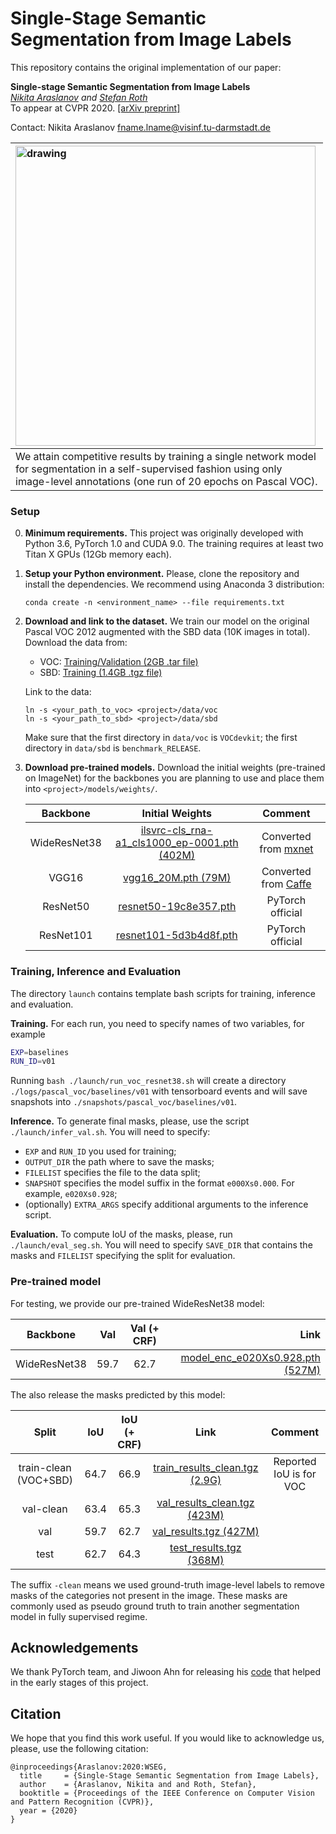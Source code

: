 # Single-Stage Semantic Segmentation from Image Labels

This repository contains the original implementation of our paper:


**Single-stage Semantic Segmentation from Image Labels**<br>
*[Nikita Araslanov](https://arnike.github.io) and [Stefan Roth](https://www.visinf.tu-darmstadt.de/team_members/sroth/sroth.en.jsp)*<br>
To appear at CVPR 2020.
[[arXiv preprint]](https://arxiv.org/abs/2005.08104)

Contact: Nikita Araslanov <fname.lname@visinf.tu-darmstadt.de>


| <img src="figures/results.gif" alt="drawing" width="480"/><br> |
|:---|
| We attain competitive results by training a single network model <br> for segmentation in a self-supervised fashion using only <br> image-level annotations (one run of 20 epochs on Pascal VOC). |

### Setup
0. **Minimum requirements.** This project was originally developed with Python 3.6, PyTorch 1.0 and CUDA 9.0. The training requires at least two Titan X GPUs (12Gb memory each).
1. **Setup your Python environment.** Please, clone the repository and install the dependencies. We recommend using Anaconda 3 distribution:
    ```
    conda create -n <environment_name> --file requirements.txt
    ```
2. **Download and link to the dataset.** We train our model on the original Pascal VOC 2012 augmented with the SBD data (10K images in total). Download the data from:
    - VOC: [Training/Validation (2GB .tar file)](http://host.robots.ox.ac.uk/pascal/VOC/voc2012/VOCtrainval_11-May-2012.tar)
    - SBD: [Training (1.4GB .tgz file)](http://www.eecs.berkeley.edu/Research/Projects/CS/vision/grouping/semantic_contours/benchmark.tgz)

    Link to the data:
    ```
    ln -s <your_path_to_voc> <project>/data/voc
    ln -s <your_path_to_sbd> <project>/data/sbd
    ```
    Make sure that the first directory in `data/voc` is `VOCdevkit`; the first directory in `data/sbd` is `benchmark_RELEASE`.
3. **Download pre-trained models.** Download the initial weights (pre-trained on ImageNet) for the backbones you are planning to use and place them into `<project>/models/weights/`.

    | Backbone | Initial Weights | Comment |
    |:---:|:---:|:---:|
    | WideResNet38 | [ilsvrc-cls_rna-a1_cls1000_ep-0001.pth (402M)](https://download.visinf.tu-darmstadt.de/data/2020-cvpr-araslanov-1-stage-wseg/models/ilsvrc-cls_rna-a1_cls1000_ep-0001.pth) | Converted from [mxnet](https://github.com/itijyou/ademxapp) |
    | VGG16 | [vgg16_20M.pth (79M)](https://download.visinf.tu-darmstadt.de/data/2020-cvpr-araslanov-1-stage-wseg/models/vgg16_20M.pth) | Converted from [Caffe](http://liangchiehchen.com/projects/Init%20Models.html) |
    | ResNet50 | [resnet50-19c8e357.pth](https://download.pytorch.org/models/resnet50-19c8e357.pth) | PyTorch official |
    | ResNet101 | [resnet101-5d3b4d8f.pth](https://download.pytorch.org/models/resnet101-5d3b4d8f.pth) | PyTorch official |


### Training, Inference and Evaluation
The directory `launch` contains template bash scripts for training, inference and evaluation. 

**Training.** For each run, you need to specify names of two variables, for example
```bash
EXP=baselines
RUN_ID=v01
```
Running `bash ./launch/run_voc_resnet38.sh` will create a directory `./logs/pascal_voc/baselines/v01` with tensorboard events and will save snapshots into `./snapshots/pascal_voc/baselines/v01`.

**Inference.** To generate final masks, please, use the script `./launch/infer_val.sh`. You will need to specify:
* `EXP` and `RUN_ID` you used for training;
* `OUTPUT_DIR` the path where to save the masks;
* `FILELIST` specifies the file to the data split;
* `SNAPSHOT` specifies the model suffix in the format `e000Xs0.000`. For example, `e020Xs0.928`;
* (optionally) `EXTRA_ARGS` specify additional arguments to the inference script.

**Evaluation.** To compute IoU of the masks, please, run `./launch/eval_seg.sh`. You will need to specify `SAVE_DIR` that contains the masks and `FILELIST` specifying the split for evaluation.

### Pre-trained model
For testing, we provide our pre-trained WideResNet38 model:

| Backbone | Val | Val (+ CRF) | Link |
|:---:|:---:|:---:|---:|
| WideResNet38 | 59.7 | 62.7 | [model_enc_e020Xs0.928.pth (527M)](https://download.visinf.tu-darmstadt.de/data/2020-cvpr-araslanov-1-stage-wseg/models/model_enc_e020Xs0.928.pth) |

The also release the masks predicted by this model:

| Split | IoU | IoU (+ CRF) | Link | Comment |
|:---:|:---:|:---:|:---:|:---:|
| train-clean (VOC+SBD) | 64.7 | 66.9 | [train_results_clean.tgz (2.9G)](https://download.visinf.tu-darmstadt.de/data/2020-cvpr-araslanov-1-stage-wseg/results/train_results_clean.tgz) | Reported IoU  is for VOC |
| val-clean | 63.4 | 65.3 | [val_results_clean.tgz (423M)](https://download.visinf.tu-darmstadt.de/data/2020-cvpr-araslanov-1-stage-wseg/results/val_results_clean.tgz)  | |
| val | 59.7 | 62.7 | [val_results.tgz (427M)](https://download.visinf.tu-darmstadt.de/data/2020-cvpr-araslanov-1-stage-wseg/results/val_results.tgz) | |
| test | 62.7 | 64.3 | [test_results.tgz (368M)](https://download.visinf.tu-darmstadt.de/data/2020-cvpr-araslanov-1-stage-wseg/results/test_results.tgz) | |

The suffix `-clean` means we used ground-truth image-level labels to remove masks of the categories not present in the image.
These masks are commonly used as pseudo ground truth to train another segmentation model in fully supervised regime.

## Acknowledgements
We thank PyTorch team, and Jiwoon Ahn for releasing his [code](https://github.com/jiwoon-ahn/psa) that helped in the early stages of this project.

## Citation
We hope that you find this work useful. If you would like to acknowledge us, please, use the following citation:
```
@inproceedings{Araslanov:2020:WSEG,
  title     = {Single-Stage Semantic Segmentation from Image Labels},
  author    = {Araslanov, Nikita and and Roth, Stefan},
  booktitle = {Proceedings of the IEEE Conference on Computer Vision and Pattern Recognition (CVPR)},
  year = {2020}
}
```

